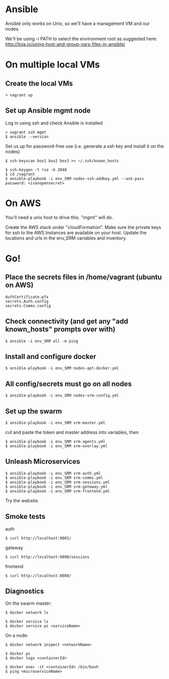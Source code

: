 Ansible
========================

Ansible only works on Unix, so we'll have a management VM and our nodes.

We'll be using -i PATH to select the environment root as suggested here:
http://toja.io/using-host-and-group-vars-files-in-ansible/



On multiple local VMs
========================

Create the local VMs
------------------------
```
> vagrant up
```


Set up Ansible mgmt node
------------------------
Log in using ssh and check Ansible is installed
```
> vagrant ssh mgmt
$ ansible --version
```

Set us up for password-free use (i.e. generate a ssh key and install it on the nodes)
```
$ ssh-keyscan box1 box2 box3 >> ~/.ssh/known_hosts

$ ssh-keygen -t rsa -b 2048
$ cd /vagrant
$ ansible-playbook -i env_SRM nodes-ssh-addkey.yml --ask-pass
password: <isanopensecret>
```

On AWS
========================

You'll need a unix host to drive this.  "mgmt" will do.

Create the AWS stack under "cloudFormation".
Make sure the private keys for ssh to the AWS Instances are available on your host.
Update the locations and urls in the env_SRM variables and inventory.



Go!
========================

Place the secrets files in /home/vagrant (ubuntu on AWS)
------------------------
```
AuthCertificate.pfx
secrets.Auth.config
secrets.Comms.config
```

Check connectivity (and get any "add known_hosts" prompts over with)
------------------------
```
$ ansible -i env_SRM all -m ping
```

Install and configure docker
------------------------
```
$ ansible-playbook -i env_SRM nodes-apt-docker.yml
```


All config/secrets must go on all nodes
------------------------
```
$ ansible-playbook -i env_SRM nodes-srm-config.yml
```

Set up the swarm
------------------------
```
$ ansible-playbook -i env_SRM srm-master.yml
```
cut and paste the token and master address into variables, then
```
$ ansible-playbook -i env_SRM srm-agents.yml
$ ansible-playbook -i env_SRM srm-overlay.yml
```

Unleash Microservices
------------------------
```
$ ansible-playbook -i env_SRM srm-auth.yml
$ ansible-playbook -i env_SRM srm-comms.yml
$ ansible-playbook -i env_SRM srm-sessions.yml
$ ansible-playbook -i env_SRM srm-gateway.yml
$ ansible-playbook -i env_SRM srm-frontend.yml
```

Try the website.



Smoke tests
-----------------------

auth
```
$ curl http://localhost:9003/
```

gateway
```
$ curl http://localhost:9090/sessions
```

frontend
```
$ curl http://localhost:8080/
```

Diagnostics
-----------------------

On the swarm master:
```
$ docker network ls

$ docker service ls
$ docker service ps <serviceName>
```

On a node:
```
$ docker network inspect <networkName>

$ docker ps
$ docker logs <containerId>

$ docker exec -it <containerId> /bin/bash
$ ping <microserviceName>
```
